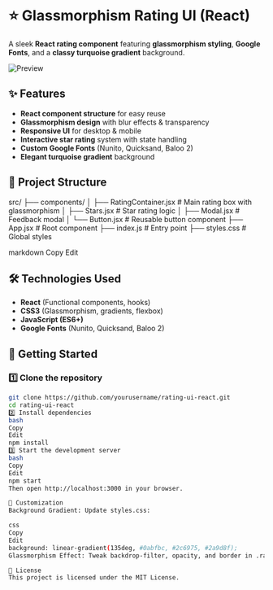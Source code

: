 # ⭐ Glassmorphism Rating UI (React)

A sleek **React rating component** featuring **glassmorphism styling**, **Google Fonts**, and a **classy turquoise gradient** background.

![Preview](screenshot.png) <!-- Optional screenshot placeholder -->

## ✨ Features
- **React component structure** for easy reuse  
- **Glassmorphism design** with blur effects & transparency  
- **Responsive UI** for desktop & mobile  
- **Interactive star rating** system with state handling  
- **Custom Google Fonts** (Nunito, Quicksand, Baloo 2)  
- **Elegant turquoise gradient** background  

## 📂 Project Structure
src/
├── components/
│ ├── RatingContainer.jsx # Main rating box with glassmorphism
│ ├── Stars.jsx # Star rating logic
│ ├── Modal.jsx # Feedback modal
│ └── Button.jsx # Reusable button component
├── App.jsx # Root component
├── index.js # Entry point
├── styles.css # Global styles

markdown
Copy
Edit

## 🛠 Technologies Used
- **React** (Functional components, hooks)
- **CSS3** (Glassmorphism, gradients, flexbox)
- **JavaScript (ES6+)**
- **Google Fonts** (Nunito, Quicksand, Baloo 2)

## 🚀 Getting Started

### 1️⃣ Clone the repository
```bash
git clone https://github.com/yourusername/rating-ui-react.git
cd rating-ui-react
2️⃣ Install dependencies
bash
Copy
Edit
npm install
3️⃣ Start the development server
bash
Copy
Edit
npm start
Then open http://localhost:3000 in your browser.

🎨 Customization
Background Gradient: Update styles.css:

css
Copy
Edit
background: linear-gradient(135deg, #0abfbc, #2c6975, #2a9d8f);
Glassmorphism Effect: Tweak backdrop-filter, opacity, and border in .rating-container.

📜 License
This project is licensed under the MIT License.